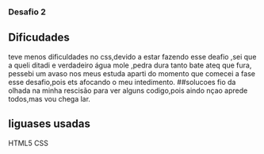 ### Desafio 2

## Dificudades
teve menos dificuldades no css,devido a estar fazendo esse deafio ,sei que a queli ditadi e verdadeiro água mole ,pedra dura tanto bate ateq que fura, pessebi um avaso nos meus estuda aparti do momento que comecei a fase esse desafio,pois ets afocando o meu intedimento.
##solucoes
fio da olhada na minha rescisão para ver alguns codigo,pois aindo nçao aprede todos,mas vou chega lar.
## liguases usadas
HTML5
CSS
